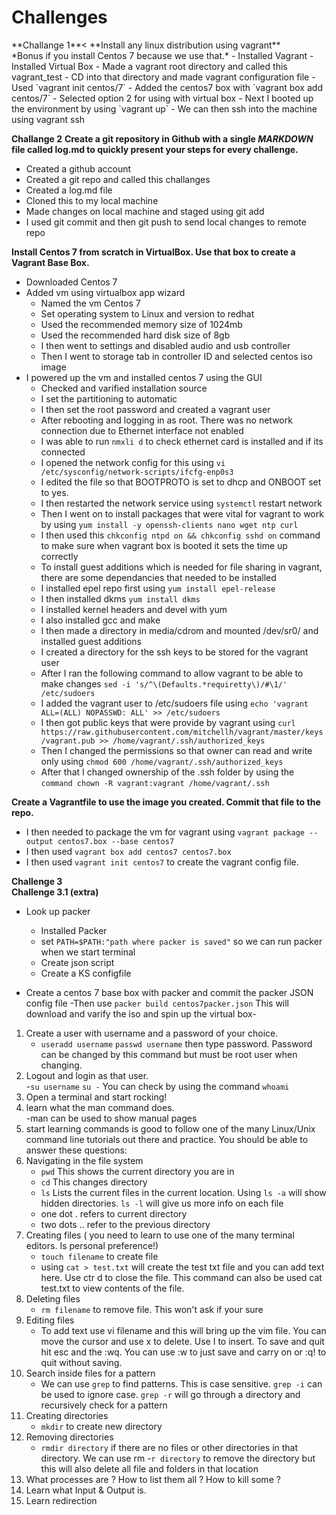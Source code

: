 <h1>Challenges</h1>
**Challange 1**<
**Install any linux distribution using vagrant**</br>
*Bonus if you install Centos 7 because we use that.*
- Installed Vagrant
- Installed Virtual Box
- Made a vagrant root directory and called this vagrant_test
- CD into that directory and made vagrant configuration file
	- Used `vagrant init centos/7`
- Added the centos7 box with `vagrant box add centos/7` 
	- Selected option 2 for using with virtual box
- Next I booted up the environment by using `vagrant up`
- We can then ssh into the machine using vagrant ssh<br />

**Challange 2**
**Create a git repository in Github with a single *MARKDOWN* file called log.md to quickly present your steps for every challenge.**
- Created a github account
- Created a git repo and called this challanges
- Created a log.md file
- Cloned this to my local machine
- Made changes on local machine and staged using git add
- I used git commit and then git push to send local changes to remote repo<br />

**Install Centos 7 from scratch in VirtualBox. Use that box to create a Vagrant Base Box.**
- Downloaded Centos 7 
- Added vm using virtualbox app wizard
	- Named the vm Centos 7
	- Set operating system to Linux and version to redhat
	- Used the recommended memory size of 1024mb
	- Used the recommended hard disk size of 8gb
	- I then went to settings and disabled audio and usb controller
	- Then I went to storage tab in controller ID and selected centos iso image
- I powered up the vm and installed centos 7 using the GUI
	- Checked and varified installation source
	- I set the partitioning to automatic
	- I then set the root password and created a vagrant user
	- After rebooting and logging in as root. There was no network connection due to Ethernet interface not enabled
	- I was able to run `nmxli d` to check ethernet card is installed and if its connected
	- I opened the network config for this using `vi /etc/sysconfig/network-scripts/ifcfg-enp0s3`
	- I edited the file so that BOOTPROTO is set to dhcp and ONBOOT set to yes.
	- I then restarted the network service using `systemctl` restart network
	- Then I went on to install packages that were vital for vagrant to work by using `yum install -y openssh-clients nano wget ntp curl`
	- I then used this `chkconfig ntpd on && chkconfig sshd on` command to make sure when vagrant box is booted it sets the time up correctly
	- To install guest additions which is needed for file sharing in vagrant, there are some dependancies that needed to be installed
	- I installed epel repo first using `yum install epel-release`
	- I then installed dkms `yum install dkms`
	- I installed kernel headers and devel with yum 
	- I also installed gcc and make
	- I then made a directory in media/cdrom and mounted /dev/sr0/ and installed guest additions
	- I created a directory for the ssh keys to be stored for the vagrant user 	
	- After I ran the following command to allow vagrant to be able to make changes `sed -i 's/^\(Defaults.*requiretty\)/#\1/' /etc/sudoers`
	- I added the vagrant user to /etc/sudoers file using 	`echo 'vagrant ALL=(ALL) NOPASSWD: ALL' >> /etc/sudoers`
	- I then got public keys that were provide by vagrant using  `curl https://raw.githubusercontent.com/mitchellh/vagrant/master/keys/vagrant.pub >> /home/vagrant/.ssh/authorized_keys`
	- Then I changed the permissions so that owner can read and write only using `chmod 600 /home/vagrant/.ssh/authorized_keys`
	- After that I changed ownership of the .ssh folder by using the `command chown -R vagrant:vagrant /home/vagrant/.ssh`<br />

**Create a Vagrantfile to use the image you created. Commit that file to the repo.**
- I then needed to package the vm for vagrant using `vagrant package --output centos7.box --base centos7`
- I then used `vagrant box add centos7 centos7.box`
- I then used `vagrant init centos7` to create the vagrant config file.<br />

**Challenge 3**<br />
**Challenge 3.1 (extra)**<br />
- Look up packer
	- Installed Packer
	- set `PATH=$PATH:"path where packer is saved"` so we can run packer when we start terminal
	- Create json script
	- Create a KS configfile<br />

- Create a centos 7 base box with packer and commit the packer JSON config file
	-Then use `packer build centos7packer.json` This will download and varify the iso and spin up the virtual box-<br />

1. Create a user with username and a password of your choice.<br />
	- `useradd username` `passwd username` then type password. Password can be changed by this command but must be root user when changing.
2. Logout and login as that user.<br />
	-`su username` `su -` You can check by using the command `whoami`
3. Open a terminal and start rocking!<br />
4. learn what the man command does.<br />
	-man can be used to show manual pages 
5. start learning commands is good to follow one of the many Linux/Unix command line tutorials out there and
  practice. You should be able to answer these questions:<br />
6. Navigating in the file system<br />
	- `pwd` This shows the current directory you are in
	- `cd` This changes directory
	- `ls` Lists the current files in the current location. Using `ls -a` will show hidden directories. `ls -l` will give us more info on each file
	- one dot . refers to current directory
	- two dots .. refer to the previous directory
7. Creating files ( you need to learn to use one of the many terminal editors. Is personal preference!)<br />
	- `touch filename` to create file 
	- using `cat > test.txt` will create the test txt file and you can add text here. Use ctr d to close the file. This command can also be used cat test.txt to view contents of the file.
8. Deleting files<br />
	- `rm filename` to remove file. This won't ask if your sure
9. Editing files<br />
	- To add text use vi filename and this will bring up the vim file. You can move the cursor and use x to delete. Use I to insert. To save and quit hit esc and the :wq. You can use :w to just save and carry on or :q! to quit without saving. 
10. Search inside files for a pattern<br />
	- We can use `grep` to find patterns. This is case sensitive. `grep -i` can be used to ignore case. `grep -r` will go through a directory and recursively check for a pattern
11. Creating directories<br />
	- `mkdir` to create new directory
12. Removing directories<br />
	- `rmdir directory` if there are no files or other directories in that directory. We can use rm -`r directory` to remove the directory but this will also delete all file and folders in that location
13. What processes are ? How to list them all ? How to kill some ?<br />
14. Learn what Input & Output is.<br />
15. Learn redirection<br />







